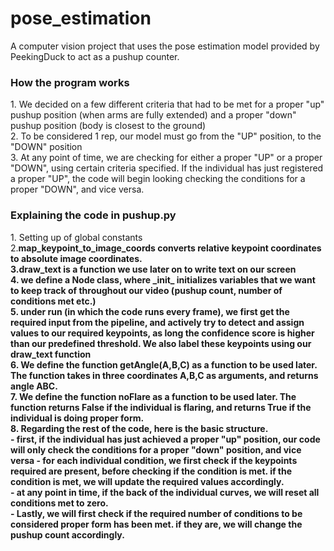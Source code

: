 # pose_estimation
A computer vision project that uses the pose estimation model provided by PeekingDuck to act as a pushup counter.

<h3>How the program works</h3>
1. We decided on a few different criteria that had to be met for a proper "up" pushup position (when arms are fully extended) and a proper "down" pushup position (body is closest to the ground)<br>
2. To be considered 1 rep, our model must go from the "UP" position, to the "DOWN" position<br>
3. At any point of time, we are checking for either a proper "UP" or a proper "DOWN", using certain criteria specified. If the individual has just registered a proper "UP", the code will begin looking checking the conditions for a proper "DOWN", and vice versa.<br>

<h3>Explaining the code in pushup.py</h3>
1. Setting up of global constants<br>
2.<strong>map_keypoint_to_image_coords<strong> converts relative keypoint coordinates to absolute image coordinates.<br>
3.<strong>draw_text<strong> is a function we use later on to write text on our screen<br>
4. we define a Node class, where <strong>_init_<strong> initializes variables that we want to keep track of throughout our video (pushup count, number of conditions met etc.)<br>
5. under <strong>run<strong> (in which the code runs every frame), we first get the required input from the pipeline, and actively try to detect and assign values to our required keypoints, as long the confidence score is higher than our predefined threshold. We also label these keypoints using our <strong>draw_text<strong> function<br>
6. We define the function <strong>getAngle(A,B,C)<strong> as a function to be used later. The function takes in three coordinates A,B,C as arguments, and returns angle ABC.<br>
7. We define the function <strong>noFlare<strong> as a function to be used later. The function returns False if the individual is flaring, and returns True if the individual is doing proper form.<br>
8. Regarding the rest of the code, here is the basic structure.<br>
- first, if the individual has just achieved a proper "up" position, our code will only check the conditions for a proper "down" position, and vice versa
- for each individual condition, we first check if the keypoints required are present, before checking if the condition is met. if the condition is met, we will update the required values accordingly. <br>
- at any point in time, if the back of the individual curves, we will reset all conditions met to zero.<br>
- Lastly, we will first check if the required number of conditions to be considered proper form has been met. if they are, we will change the pushup count accordingly.<br>
